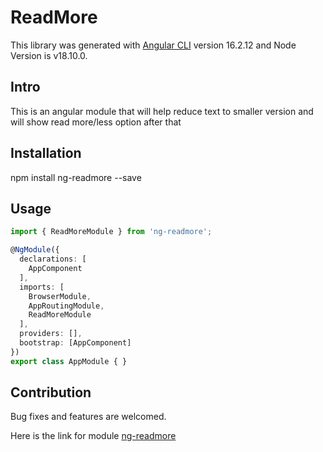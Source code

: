 # ReadMore

This library was generated with [Angular CLI](https://github.com/angular/angular-cli) version 16.2.12 and Node Version is v18.10.0.

## Intro

This is an angular module that will help reduce text to smaller version and will show read more/less option after that

## Installation

npm install ng-readmore --save

## Usage
```typescript
import { ReadMoreModule } from 'ng-readmore';

@NgModule({
  declarations: [
    AppComponent
  ],
  imports: [
    BrowserModule,
    AppRoutingModule,
    ReadMoreModule
  ],
  providers: [],
  bootstrap: [AppComponent]
})
export class AppModule { }
```



## Contribution

Bug fixes and features are welcomed.

Here is the link for module [ng-readmore](https://www.npmjs.com/package/ng-readmore) 


